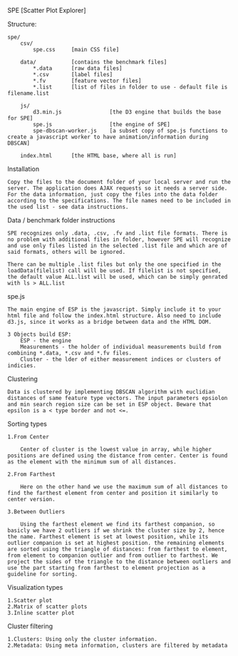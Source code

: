 SPE [Scatter Plot Explorer]

Structure:

	spe/
		csv/
			spe.css 	[main CSS file]

		data/			[contains the benchmark files]
			*.data		[raw data files]
			*.csv		[label files]
			*.fv		[feature vector files]
			*.list		[list of files in folder to use - default file is filename.list

		js/
			d3.min.js				[the D3 engine that builds the base for SPE]
			spe.js					[the engine of SPE]
			spe-dbscan-worker.js	[a subset copy of spe.js functions to create a javascript worker to have animation/information during DBSCAN]

		index.html		[the HTML base, where all is run]

Installation

	Copy the files to the document folder of your local server and run the server. The application does AJAX requests so it needs a server side. For the data information, just copy the files into the data folder according to the specifications. The file names need to be included in the used list - see data instructions.

Data / benchmark folder instructions
	
	SPE recognizes only .data, .csv, .fv and .list file formats. There is no problem with additional files in folder, however SPE will recognize and use only files listed in the selected .list file and which are of said formats, others will be ignored.

	There can be multiple .list files but only the one specified in the loadData(filelist) call will be used. If filelist is not specified, the default value ALL.list will be used, which can be simply genrated with ls > ALL.list

spe.js

	The main engine of ESP is the javascript. Simply include it to your html file and follow the index.html structure. Also need to include d3.js, since it works as a bridge between data and the HTML DOM.

	3 Objects build ESP:
		ESP - the engine
		Measurements - the holder of individual measurements build from combining *.data, *.csv and *.fv files.
		Cluster - the lder of either measurement indices or clusters of indicies.

Clustering

	Data is clustered by implementing DBSCAN algorithm with euclidian distances of same feature type vectors. The input parameters epsiolon and min search region size can be set in ESP object. Beware that epsilon is a < type border and not <=.

Sorting types

	1.From Center

		Center of cluster is the lowest value in array, while higher positions are defined using the distance from center. Center is found as the element with the minimum sum of all distances.
	
	2.From Farthest

		Here on the other hand we use the maximum sum of all distances to find the farthest element from center and position it similarly to center version.
	
	3.Between Outliers

		Using the farthest element we find its farthest companion, so basicly we have 2 outliers if we shrink the cluster size by 2, hence the name. Farthest element is set at lowest position, while its outlier companion is set at highest position. the remaining elements are sorted using the triangle of distances: from farthest to element, from element to companion outlier and from outlier to farthest. We project the sides of the triangle to the distance between outliers and use the part starting from farthest to element projection as a guideline for sorting.

Visualization types

	1.Scatter plot
	2.Matrix of scatter plots
	3.Inline scatter plot

Cluster filtering

	1.Clusters: Using only the cluster information.
	2.Metadata: Using meta information, clusters are filtered by metadata